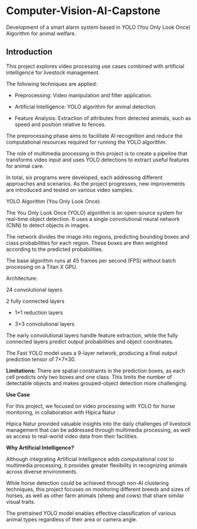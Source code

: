 # Computer-Vision-AI-Capstone
Development of a smart alarm system based in YOLO (You Only Look Once) Algorithm for animal welfare.

## Introduction

This project explores video processing use cases combined with artificial intelligence for livestock management.

The following techniques are applied:

- Preprocessing: Video manipulation and filter application.

- Artificial Intelligence: YOLO algorithm for animal detection.

- Feature Analysis: Extraction of attributes from detected animals, such as speed and position relative to fences.

The preprocessing phase aims to facilitate AI recognition and reduce the computational resources required for running the YOLO algorithm.

The role of multimedia processing in this project is to create a pipeline that transforms video input and uses YOLO detections to extract useful features for animal care.

In total, six programs were developed, each addressing different approaches and scenarios. As the project progresses, new improvements are introduced and tested on various video samples.

YOLO Algorithm (You Only Look Once)

The You Only Look Once (YOLO) algorithm is an open-source system for real-time object detection. It uses a single convolutional neural network (CNN) to detect objects in images.

The network divides the image into regions, predicting bounding boxes and class probabilities for each region. These boxes are then weighted according to the predicted probabilities.

The base algorithm runs at 45 frames per second (FPS) without batch processing on a Titan X GPU.

Architecture:

24 convolutional layers

2 fully connected layers

- 1×1 reduction layers

- 3×3 convolutional layers

The early convolutional layers handle feature extraction, while the fully connected layers predict output probabilities and object coordinates.

The Fast YOLO model uses a 9-layer network, producing a final output prediction tensor of 7×7×30.

**Limitations:**
There are spatial constraints in the prediction boxes, as each cell predicts only two boxes and one class. This limits the number of detectable objects and makes grouped-object detection more challenging.

**Use Case**

For this project, we focused on video processing with YOLO for horse monitoring, in collaboration with Hípica Natur
.

Hípica Natur provided valuable insights into the daily challenges of livestock management that can be addressed through multimedia processing, as well as access to real-world video data from their facilities.

**Why Artificial Intelligence?**

Although integrating Artificial Intelligence adds computational cost to multimedia processing, it provides greater flexibility in recognizing animals across diverse environments.

While horse detection could be achieved through non-AI clustering techniques, this project focuses on monitoring different breeds and sizes of horses, as well as other farm animals (sheep and cows) that share similar visual traits.

The pretrained YOLO model enables effective classification of various animal types regardless of their area or camera angle.

